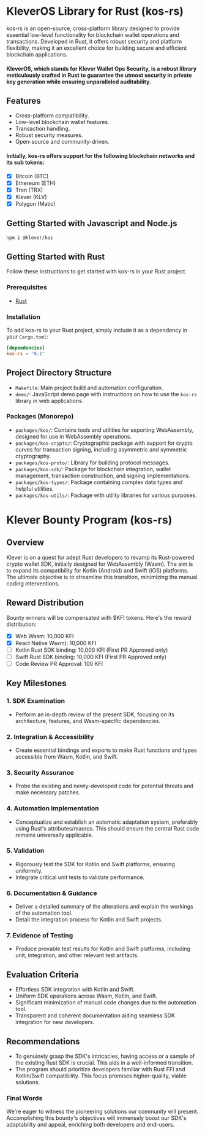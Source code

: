 # KleverOS Library for Rust (kos-rs)

kos-rs is an open-source, cross-platform library designed to provide essential low-level functionality for blockchain wallet operations and transactions. Developed in Rust, it offers robust security and platform flexibility, making it an excellent choice for building secure and efficient blockchain applications.

#### KleverOS, which stands for Klever Wallet Ops Security, is a robust library meticulously crafted in Rust to guarantee the utmost security in private key generation while ensuring unparalleled auditability.

## Features

- Cross-platform compatibility.
- Low-level blockchain wallet features.
- Transaction handling.
- Robust security measures.
- Open-source and community-driven.

#### Initially, kos-rs offers support for the following blockchain networks and its sub tokens:

- [x] Bitcoin (BTC)
- [x] Ethereum (ETH)
- [x] Tron (TRX)
- [x] Klever (KLV)
- [x] Polygon (Matic)

## Getting Started with Javascript and Node.js

```sh
npm i @klever/kos
```

## Getting Started with Rust

Follow these instructions to get started with kos-rs in your Rust project.

### Prerequisites

- [Rust](https://www.rust-lang.org/tools/install)

### Installation

To add kos-rs to your Rust project, simply include it as a dependency in your `Cargo.toml`:

```toml
[dependencies]
kos-rs = "0.1"
```


## Project Directory Structure

- `Makefile`: Main project build and automation configuration.
- `demo/`: JavaScript demo page with instructions on how to use the `kos-rs` library in web applications.

### Packages (Monorepo)

- `packages/kos/`: Contains tools and utilities for exporting WebAssembly, designed for use in WebAssembly operations.
- `packages/kos-crypto/`: Cryptographic package with support for crypto curves for transaction signing, including asymmetric and symmetric cryptography.
- `packages/kos-proto/`: Library for building protocol messages.
- `packages/kos-sdk/`: Package for blockchain integration, wallet management, transaction construction, and signing implementations.
- `packages/kos-types/`: Package containing complex data types and helpful utilities.
- `packages/kos-utils/`: Package with utility libraries for various purposes.

# Klever Bounty Program (kos-rs)

## Overview

Klever is on a quest for adept Rust developers to revamp its Rust-powered crypto wallet SDK, initially designed for WebAssembly (Wasm). The aim is to expand its compatibility for Kotlin (Android) and Swift (iOS) platforms. The ultimate objective is to streamline this transition, minimizing the manual coding interventions.

## Reward Distribution

Bounty winners will be compensated with $KFI tokens. Here's the reward distribution:

- [x] Web Wasm: 10,000 KFI 
- [x] React Native Wasm): 10,000 KFI
- [ ] Kotlin Rust SDK binding: 10,000 KFI (First PR Approved only)
- [ ] Swift Rust SDK binding: 10,000 KFI (First PR Approved only)
- [ ] Code Review PR Approval: 100 KFI

## Key Milestones

### 1. SDK Examination

- Perform an in-depth review of the present SDK, focusing on its architecture, features, and Wasm-specific dependencies.

### 2. Integration & Accessibility

- Create essential bindings and exports to make Rust functions and types accessible from Wasm, Kotlin, and Swift.

### 3. Security Assurance

- Probe the existing and newly-developed code for potential threats and make necessary patches.

### 4. Automation Implementation

- Conceptualize and establish an automatic adaptation system, preferably using Rust's attributes/macros. This should ensure the central Rust code remains universally applicable.

### 5. Validation

- Rigorously test the SDK for Kotlin and Swift platforms, ensuring uniformity.
- Integrate critical unit tests to validate performance.

### 6. Documentation & Guidance

- Deliver a detailed summary of the alterations and explain the workings of the automation tool.
- Detail the integration process for Kotlin and Swift projects.

### 7. Evidence of Testing

- Produce provable test results for Kotlin and Swift platforms, including unit, integration, and other relevant test artifacts.

## Evaluation Criteria

- Effortless SDK integration with Kotlin and Swift.
- Uniform SDK operations across Wasm, Kotlin, and Swift.
- Significant minimization of manual code changes due to the automation tool.
- Transparent and coherent documentation aiding seamless SDK integration for new developers.

## Recommendations

- To genuinely grasp the SDK's intricacies, having access or a sample of the existing Rust SDK is crucial. This aids in a well-informed transition.
- The program should prioritize developers familiar with Rust FFI and Kotlin/Swift compatibility. This focus promises higher-quality, viable solutions.

### Final Words

We're eager to witness the pioneering solutions our community will present. Accomplishing this bounty's objectives will immensely boost our SDK's adaptability and appeal, enriching both developers and end-users.


